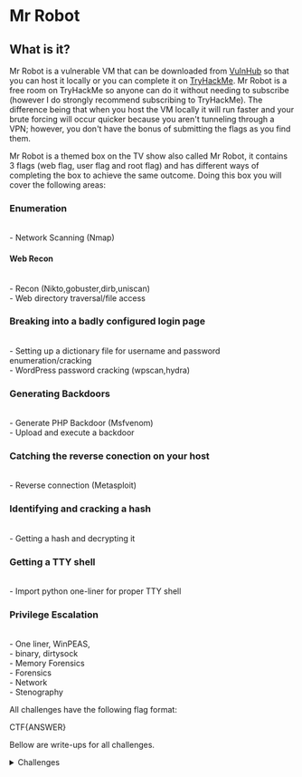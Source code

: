 <H1>Mr Robot</H1>
<p></p>
<H2>What is it?</H2>
<p></p>
Mr Robot is a vulnerable VM that can be downloaded from <a href="https://www.vulnhub.com/entry/mr-robot-1,151/" rel="nofollow">VulnHub</a> so that you can host it locally or you can complete it on <a href="https://tryhackme.com/room/mrrobot" rel="nofollow">TryHackMe</a>. Mr Robot is a free room on TryHackMe so anyone can do it without needing to subscribe (however I do strongly recommend subscribing to TryHackMe). The difference being that when you host the VM locally it will run faster and your brute forcing will occur quicker because you aren't tunneling through a VPN; however, you don't have the bonus of submitting the flags as you find them.
<p></p>
Mr Robot is a themed box on the TV show also called Mr Robot, it contains 3 flags (web flag, user flag and root flag) and has different ways of completing the box to achieve the same outcome. Doing this box you will cover the following areas:
<p></p>
<H3>Enumeration</H3>
<br>
- Network Scanning (Nmap)
<br>
<H4>Web Recon</H4>
<br>
- Recon (Nikto,gobuster,dirb,uniscan)
<br>
- Web directory traversal/file access
<br>
<H3>Breaking into a badly configured login page</H3>
<br>
- Setting up a dictionary file for username and password enumeration/cracking
<br>
- WordPress password cracking (wpscan,hydra)
<br>
<H3>Generating Backdoors</H3>
<br>
- Generate PHP Backdoor (Msfvenom)
<br>
- Upload and execute a backdoor
<br>
<H3>Catching the reverse conection on your host</H3>
<br>
- Reverse connection (Metasploit)
<br>
<H3>Identifying and cracking a hash</H3>
<br>
- Getting a hash and decrypting it
<br>
<H3>Getting a TTY shell</H3>
<br>
- Import python one-liner for proper TTY shell
<br>
<H3>Privilege Escalation</H3>
<br>
- One liner, WinPEAS,
<br>
- binary, dirtysock


<br>
- Memory Forensics
<br>
- Forensics
<br>
- Network
<br>
- Stenography
<p></p>
All challenges have the following flag format:
<p></p>
CTF{ANSWER}
<p></p>
Bellow are write-ups for all challenges.
<p></p>
<details>
    <summary>Challenges</summary>
<p></p>
<details>
    <summary>Reverse Engineering</summary>
<p></p>
<details>
    <summary>
















</details>